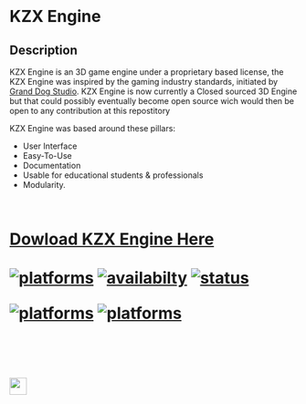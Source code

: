 <html>
  
  <br/>

</p>
  
# KZX Engine
## Description
KZX Engine is an 3D  game engine under a proprietary based license, the KZX Engine was inspired by the gaming industry standards, initiated by [Grand Dog Studio](https://www.granddogstudio.com/). KZX Engine is now currently a Closed sourced 3D Engine but that could possibly eventually become open source wich would then be open to any contribution at this repostitory

KZX Engine was based around these pillars:
- User Interface
- Easy-To-Use
- Documentation
- Usable for educational students & professionals
- Modularity.

<br/>
<a href="https://www.kzxengine.com"><h1>Dowload KZX Engine Here</1h></a>

<br/>
<br/>
<a href="#"><img alt="platforms" src="https://img.shields.io/badge/Version-4.0.1-sucess"/></a> <a href="#"><img alt="availabilty" src="https://img.shields.io/badge/Source%20Code-Unavailable-red"/></a> <a href="#"><img alt="status" src="https://img.shields.io/badge/Status-Released-green"/></a> 



<a href="https://kzxengine.com/KZX_Software_License__EULA.pdf"><img alt="platforms" src="https://img.shields.io/badge/License-Proprietary-orange"/></a>
<a href="#"><img alt="platforms" src="https://img.shields.io/badge/platforms-Windows-blue?style=flat-square"/></a>

<br/>
<br/>
<a href="https://discord.gg/jKDvv7s"><img src="https://img.shields.io/discord/622075717659656195.svg?label=&logo=discord&logoColor=ffffff&color=7389D8&labelColor=6A7EC2" height=30></img></a>
</p>

</html>
